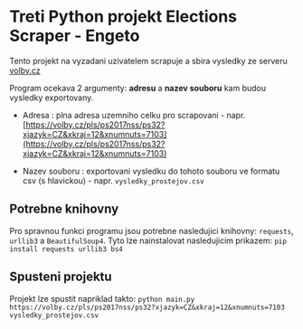 # Treti Python projekt Elections Scraper - Engeto

Tento projekt na vyzadani uzivatelem scrapuje a sbira vysledky ze serveru [volby.cz](http://volby.cz/)

Program ocekava 2 argumenty: **adresu** a **nazev souboru** kam budou vysledky exportovany.

- Adresa : plna adresa uzemniho celku pro scrapovani - napr. [https://volby.cz/pls/ps2017nss/ps32?xjazyk=CZ&xkraj=12&xnumnuts=7103](https://volby.cz/pls/ps2017nss/ps32?xjazyk=CZ&xkraj=12&xnumnuts=7103)

- Nazev souboru : exportovani vysledku do tohoto souboru ve formatu csv (s hlavickou) - napr. `vysledky_prostejov.csv`

## Potrebne knihovny

Pro spravnou funkci programu jsou potrebne nasledujici knihovny: `requests`, `urllib3` a `BeautifulSoup4`. Tyto lze nainstalovat nasledujicim prikazem:
`pip install requests urllib3 bs4`

## Spusteni projektu

Projekt lze spustit napriklad takto:
`python main.py https://volby.cz/pls/ps2017nss/ps32?xjazyk=CZ&xkraj=12&xnumnuts=7103 vysledky_prostejov.csv`